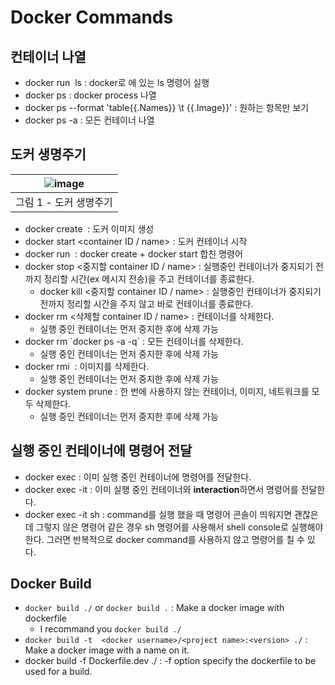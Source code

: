# Docker Commands

## 컨테이너 나열

* docker run <image name> ls : docker로 <image name>에 있는 ls 명령어 실행
* docker ps : docker process 나열
* docker ps --format 'table{{.Names}} \t {{.Image}}' : 원하는 항목만 보기
* docker ps -a : 모든 컨테이너 나열



## 도커 생명주기

|![image](https://user-images.githubusercontent.com/33750210/138542161-f0529df9-f6b8-40d6-8153-f9093ecdbc2b.png)|
|:-:|
|그림 1 - 도커 생명주기|

* docker create <image name> : 도커 이미지 생성
* docker start <container ID / name> : 도커 컨테이너 시작
* docker run <image name> : docker create + docker start 합친 명령어
* docker stop <중지할 container ID / name> : 실행중인 컨테이너가 중지되기 전까지 정리할 시간(ex 메시지 전송)을 주고 컨테이너를 종료한다.
  * docker kill <중지할 container ID / name> : 실행중인 컨테이너가 중지되기 전까지 정리할 시간을 주지 않고 바로 컨테이너를 종료한다.
* docker rm <삭제할 container ID / name> : 컨테이너를 삭제한다.
  * 실행 중인 컨테이너는 먼저 중지한 후에 삭제 가능
* docker rm \`docker ps -a -q\` : 모든 컨테이너를 삭제한다.
  * 실행 중인 컨테이너는 먼저 중지한 후에 삭제 가능
* docker rmi <image id> : 이미지를 삭제한다.
  * 실행 중인 컨테이너는 먼저 중지한 후에 삭제 가능
* docker system prune : 한 번에 사용하지 않는 컨테이너, 이미지, 네트워크를 모두 삭제한다.
  * 실행 중인 컨테이너는 먼저 중지한 후에 삭제 가능



## 실행 중인 컨테이너에 명령어 전달

* docker exec <container id> : 이미 실행 중인 컨테이너에 명령어를 전달한다.
* docker exec -it <container id> <command> : 이미 실행 중인 컨테이너와 **interaction**하면서 명령어를 전달한다.
* docker exec -it <container id> sh : command를 실행 했을 때 명령어 콘솔이 띄워지면 괜찮은데 그렇지 않은 명령어 같은 경우 sh 명령어를 사용해서 shell console로 실행해야 한다. 그러면 반복적으로 docker command를 사용하지 않고 명령어를 칠 수 있다.



## Docker Build

* `docker build ./` or `docker build .` : Make a docker image with dockerfile
  * I recommand you `docker build ./`
* `docker build -t  <docker username>/<project name>:<version> ./` : Make a docker image with a name on it.
* docker build -f Dockerfile.dev ./ : -f option specify the dockerfile to be used for a build. 
